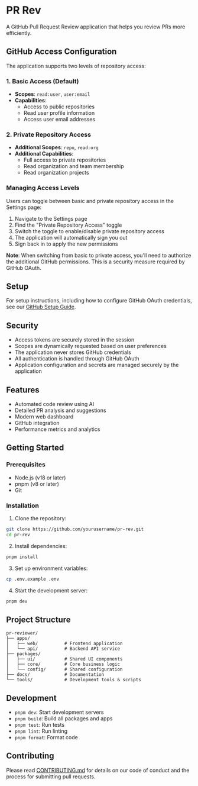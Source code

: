 # PR Rev

A GitHub Pull Request Review application that helps you review PRs more efficiently.

## GitHub Access Configuration

The application supports two levels of repository access:

### 1. Basic Access (Default)
- **Scopes**: `read:user`, `user:email`
- **Capabilities**:
  - Access to public repositories
  - Read user profile information
  - Access user email addresses

### 2. Private Repository Access
- **Additional Scopes**: `repo`, `read:org`
- **Additional Capabilities**:
  - Full access to private repositories
  - Read organization and team membership
  - Read organization projects

### Managing Access Levels

Users can toggle between basic and private repository access in the Settings page:

1. Navigate to the Settings page
2. Find the "Private Repository Access" toggle
3. Switch the toggle to enable/disable private repository access
4. The application will automatically sign you out
5. Sign back in to apply the new permissions

**Note**: When switching from basic to private access, you'll need to authorize the additional GitHub permissions. This is a security measure required by GitHub OAuth.

## Setup

For setup instructions, including how to configure GitHub OAuth credentials, see our [GitHub Setup Guide](Docs/github-setup.md).

## Security

- Access tokens are securely stored in the session
- Scopes are dynamically requested based on user preferences
- The application never stores GitHub credentials
- All authentication is handled through GitHub OAuth
- Application configuration and secrets are managed securely by the application

## Features

- Automated code review using AI
- Detailed PR analysis and suggestions
- Modern web dashboard
- GitHub integration
- Performance metrics and analytics

## Getting Started

### Prerequisites

- Node.js (v18 or later)
- pnpm (v8 or later)
- Git

### Installation

1. Clone the repository:
```bash
git clone https://github.com/yourusername/pr-rev.git
cd pr-rev
```

2. Install dependencies:
```bash
pnpm install
```

3. Set up environment variables:
```bash
cp .env.example .env
```

4. Start the development server:
```bash
pnpm dev
```

## Project Structure

```
pr-reviewer/
├── apps/
│   ├── web/          # Frontend application
│   └── api/          # Backend API service
├── packages/
│   ├── ui/           # Shared UI components
│   ├── core/         # Core business logic
│   └── config/       # Shared configuration
├── docs/             # Documentation
└── tools/            # Development tools & scripts
```

## Development

- `pnpm dev`: Start development servers
- `pnpm build`: Build all packages and apps
- `pnpm test`: Run tests
- `pnpm lint`: Run linting
- `pnpm format`: Format code

## Contributing

Please read [CONTRIBUTING.md](CONTRIBUTING.md) for details on our code of conduct and the process for submitting pull requests.

